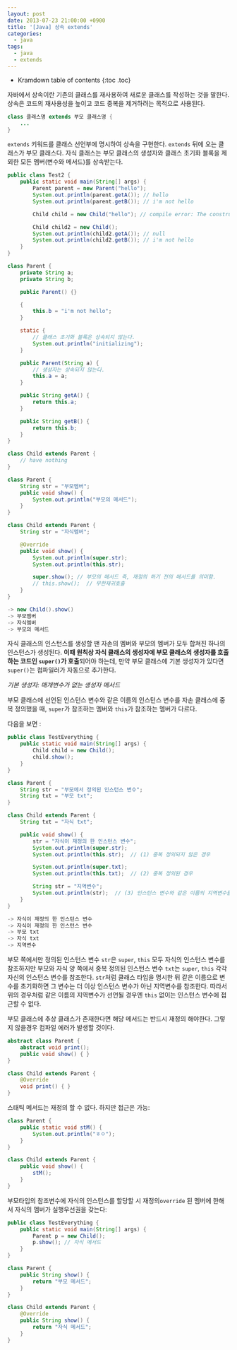 ```yaml
---
layout: post
date: 2013-07-23 21:00:00 +0900
title: '[Java] 상속 extends'
categories:
  - java
tags:
  - java
  - extends
---
```


* Kramdown table of contents
{:toc .toc}

자바에서 상속이란 기존의 클래스를 재사용하여 새로운 클래스를 작성하는 것을 말한다. 상속은 코드의 재사용성을 높이고 코드 중복을 제거하려는 목적으로 사용된다.

```java
class 클래스명 extends 부모 클래스명 {
    ...
}
```

`extends` 키워드를 클래스 선언부에 명시하여 상속을 구현한다. `extends` 뒤에 오는 클래스가 부모 클래스다. 자식 클래스는 부모 클래스의 생성자와 클래스 초기화 블록을 제외한 모든 멤버(변수와 메서드)를 상속받는다.

```java
public class Test2 {
    public static void main(String[] args) {
        Parent parent = new Parent("hello");
        System.out.println(parent.getA()); // hello
        System.out.println(parent.getB()); // i'm not hello

        Child child = new Child("hello"); // compile error: The constructor Child(String) is undefined

        Child child2 = new Child();
        System.out.println(child2.getA()); // null
        System.out.println(child2.getB()); // i'm not hello
    }
}

class Parent {
    private String a;
    private String b;

    public Parent() {}

    {
        this.b = "i'm not hello";
    }

    static {
        // 클래스 초기화 블록은 상속되지 않는다.
        System.out.println("initializing");
    }

    public Parent(String a) {
        // 생성자는 상속되지 않는다.
        this.a = a;
    }

    public String getA() {
        return this.a;
    }

    public String getB() {
        return this.b;
    }
}

class Child extends Parent {
    // have nothing
}
```

```java
class Parent {
    String str = "부모멤버";
    public void show() {
        System.out.println("부모의 메서드");
    }
}

class Child extends Parent {
    String str = "자식멤버";

    @Override
    public void show() {
        System.out.println(super.str);
        System.out.println(this.str);

        super.show(); // 부모의 메서드 즉, 재정의 하기 전의 메서드를 의미함.
        // this.show();  // 무한재귀호출
    }
}

-> new Child().show()
-> 부모멤버
-> 자식멤버
-> 부모의 메서드
```

자식 클래스의 인스턴스를 생성할 땐 자손의 멤버와 부모의 멤버가 모두 합쳐진 하나의 인스턴스가 생성된다. **이때 원칙상 자식 클래스의 생성자에 부모 클래스의 생성자를 호출하는 코드인 `super()`가 호출**되어야 하는데, 만약 부모 클래스에 기본 생성자가 있다면 `super()`는 컴파일러가 자동으로 추가한다.

*기본 생성자: 매개변수가 없는 생성자 메서드*

부모 클래스에 선언된 인스턴스 변수와 같은 이름의 인스턴스 변수를 자손 클래스에 중복 정의했을 때, `super`가 참조하는 멤버와 `this`가 참조하는 멤버가 다르다.

다음을 보면 :

```java
public class TestEverything {
    public static void main(String[] args) {
        Child child = new Child();
        child.show();
    }
}

class Parent {
    String str = "부모에서 정의된 인스턴스 변수";
    String txt = "부모 txt";
}

class Child extends Parent {
    String txt = "자식 txt";

    public void show() {
        str = "자식이 재정의 한 인스턴스 변수";
        System.out.println(super.str);
        System.out.println(this.str);  // (1) 중복 정의되지 않은 경우

        System.out.println(super.txt);
        System.out.println(this.txt);  // (2) 중복 정의된 경우

        String str = "지역변수";
        System.out.println(str);  // (3) 인스턴스 변수와 같은 이름의 지역변수를 생성할 경우
    }
}

-> 자식이 재정의 한 인스턴스 변수
-> 자식이 재정의 한 인스턴스 변수
-> 부모 txt
-> 자식 txt
-> 지역변수
```

부모 쪽에서만 정의된 인스턴스 변수 `str`은 `super`, `this` 모두 자식의 인스턴스 변수를 참조하지만 부모와 자식 양 쪽에서 중복 정의된 인스턴스 변수 `txt`는 `super`, `this` 각각 자신의 인스턴스 변수를 참조한다. `str`처럼 클래스 타입을 명시한 뒤 같은 이름으로 변수를 초기화하면 그 변수는 더 이상 인스턴스 변수가 아닌 지역변수를 참조한다. 따라서 위의 경우처럼 같은 이름의 지역변수가 선언될 경우엔 `this` 없이는 인스턴스 변수에 접근할 수 없다.

부모 클래스에 추상 클래스가 존재한다면 해당 메서드는 반드시 재정의 해야한다. 그렇지 않을경우 컴파일 에러가 발생할 것이다.

```java
abstract class Parent {
    abstract void print();
    public void show() { }
}

class Child extends Parent {
    @Override
    void print() { }
}
```

스태틱 메서드는 재정의 할 수 없다. 하지만 접근은 가능:

```java
class Parent {
    public static void stM() {
        System.out.println("ㅎㅇ");
    }
}

class Child extends Parent {
    public void show() {
        stM();
    }
}
```

부모타입의 참조변수에 자식의 인스턴스를 할당할 시 재정의`override` 된 멤버에 한해서 자식의 멤버가 실행우선권을 갖는다:

```java
public class TestEverything {
    public static void main(String[] args) {
        Parent p = new Child();
        p.show(); // 자식 메서드
    }
}

class Parent {
    public String show() {
        return "부모 메서드";
    }
}

class Child extends Parent {
    @Override
    public String show() {
        return "자식 메서드";
    }
}
```
